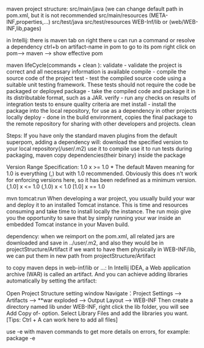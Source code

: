 maven project structure:
	src/main/java  (we can change default path in pom.xml, but it is not recommended
	src/main/resources (META-INF,properties,...)
	src/test/java
	src/test/resources
	WEB-Inf/lib or (web/WEB-INF,lib,pages)

in Intellij:
there is maven tab on right
there u can run a command or resolve a dependency
ctrl+b on artifact-name in pom to go to its pom
right click on pom--> maven --> show effective pom

maven lifeCycle(commands  +  clean ):
validate - validate the project is correct and all necessary information is available
compile - compile the source code of the project
test - test the compiled source code using a suitable unit testing framework. These tests should not require the code be packaged or deployed
package - take the compiled code and package it in its distributable format, such as a JAR.
verify - run any checks on results of integration tests to ensure quality criteria are met
install - install the package into the local repository, for use as a dependency in other projects locally
deploy - done in the build environment, copies the final package to the remote repository for sharing with other developers and projects.
clean

Steps: If you have only the standard maven plugins from the default superpom, adding a dependency will:
download the specified version to your local repository(/user/.m2)
use it to compile
use it to run tests
during packaging, maven copy dependencies(their binary) inside the package

Version Range Specification:
1.0	   x >= 1.0 * The default Maven meaning for 1.0 is everything (,) but with 1.0 recommended.
 Obviously this does n't work for enforcing versions here, so it has been redefined as a minimum version.
(,1.0]	x <= 1.0
(,1.0)	x < 1.0
[1.0]	x == 1.0

mvn tomcat:run
When developing a war project, you usually build your war and deploy it to an installed Tomcat instance. This is time and resources consuming 
and take time to install locally the instance. The run mojo give you the opportunity to save that by simply running your war 
inside an embedded Tomcat instance in your Maven build.

dependency:
when we reimport on the pom.xml, all related jars are downloaded and save in ../user/.m2, and also they would be in projectStructure/Artifact
if we want to have them physically in WEB-INF/lib, we can put them in new path from projectStructure/Artifact

to copy maven deps in web-inf/lib or ...:
In Intellij IDEA, a Web application archive (WAR) is called an artifact. And you can achieve adding libraries automatically by setting the artifact:

Open Project Structure setting window
Navigate：Project Settings --> Artifacts --> **war exploded --> Output Layout --> WEB-INF
Then create a directory named lib under WEB-INF, right click the lib folder, you will see Add Copy of- option.
Select Library Files and add the libraries you want. [Tips: Ctrl + A can work here to add all files]

use -e with maven commands to get more details on errors, for example:
package -e